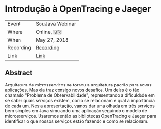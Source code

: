 # Introdução à OpenTracing e Jaeger

|           |                                                          |
| --------- | ---------------------------------------------------------|
| Event     | SouJava Webinar                                          |
| Where     | Online, 🇧🇷                                               |
| When      | May 27, 2018                                             |
| Recording | [Recording](https://www.youtube.com/watch?v=ARaMOdZ54mo) |
| Link      | [Link](https://sched.co/MPkv)                            |

## Abstract

Arquitetura de microsserviços se tornou a arquitetura padrão para novas aplicações. Mas ela traz consigo novos desafios. Um deles é o tão chamado "Problema de Observabilidade", representando a dificuldade em se saber quais serviços existem, como se relacionam e qual a importância de cada um. Nesta apresentação, vamos dar uma olhada em três serviços bem simples em Java simulando uma aplicação seguindo o modelo de microsserviços. Usaremos então as bibliotecas OpenTracing e Jaeger para identificar o que nossos serviços estão fazendo e como se relacionam.